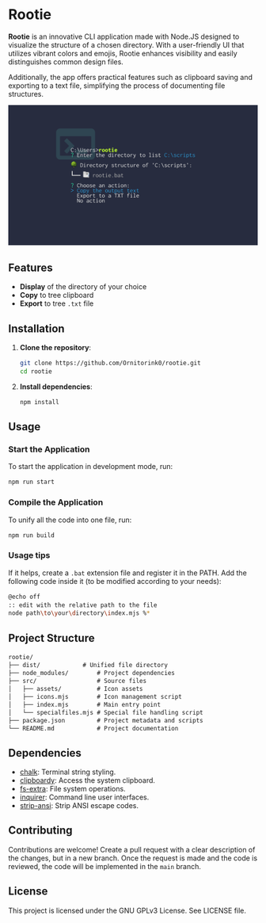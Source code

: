 # Rootie

**Rootie** is an innovative CLI application made with Node.JS designed to visualize the structure of a chosen directory. With a user-friendly UI that utilizes vibrant colors and emojis, Rootie enhances visibility and easily distinguishes common design files.

Additionally, the app offers practical features such as clipboard saving and exporting to a text file, simplifying the process of documenting file structures.

![rootie Manifest](./img/rootie-manifest.png)

## Features

- **Display** of the directory of your choice
- **Copy** to tree clipboard
- **Export** to tree `.txt` file

## Installation

1. **Clone the repository**:

   ```sh
   git clone https://github.com/Ornitorink0/rootie.git
   cd rootie
   ```
2. **Install dependencies**:

   ```sh
   npm install
   ```

## Usage

### Start the Application

To start the application in development mode, run:

```sh
npm run start
```

### Compile the Application

To unify all the code into one file, run:

```sh
npm run build
```

### Usage tips

If it helps, create a `.bat` extension file and register it in the PATH. Add the following code inside it (to be modified according to your needs):

```sh
@echo off
:: edit with the relative path to the file
node path\to\your\directory\index.mjs %*
```

## Project Structure

```
rootie/
├── dist/        	 # Unified file directory
├── node_modules/        # Project dependencies
├── src/                 # Source files
│   ├── assets/          # Icon assets
│   ├── icons.mjs        # Icon management script
│   ├── index.mjs        # Main entry point
│   └── specialfiles.mjs # Special file handling script
├── package.json         # Project metadata and scripts
└── README.md            # Project documentation
```

## Dependencies

- [chalk](https://www.npmjs.com/package/chalk): Terminal string styling.
- [clipboardy](https://www.npmjs.com/package/clipboardy): Access the system clipboard.
- [fs-extra](https://www.npmjs.com/package/fs-extra): File system operations.
- [inquirer](https://www.npmjs.com/package/inquirer): Command line user interfaces.
- [strip-ansi](https://www.npmjs.com/package/strip-ansi): Strip ANSI escape codes.

## Contributing

Contributions are welcome! Create a pull request with a clear description of the changes, but in a new branch. Once the request is made and the code is reviewed, the code will be implemented in the `main` branch.

## License

This project is licensed under the GNU GPLv3 License. See LICENSE file.
